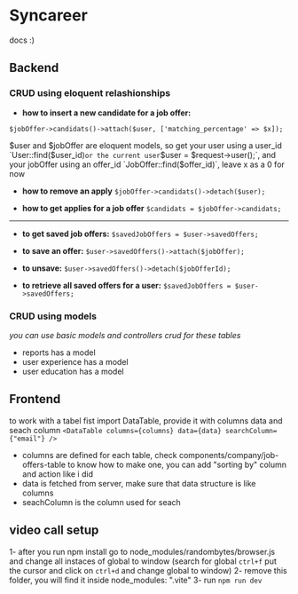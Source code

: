 # Syncareer
docs :)
## Backend
### CRUD using eloquent relashionships

- **how to insert a new candidate for a job offer:**

`$jobOffer->candidats()->attach($user, ['matching_percentage' => $x]);`

$user and $jobOffer are eloquent models, so get your user using a user_id `User::find($user_id)` or the current user `$user = $request->user();`, and your jobOffer using an offer_id `JobOffer::find($offer_id)`, leave x as a 0 for now

- **how to remove an apply**
`$jobOffer->candidats()->detach($user);`

- **how to get applies for a job offer**
`$candidats = $jobOffer->candidats;`

<hr>

- **to get saved job offers:**
`$savedJobOffers = $user->savedOffers;`
 
- **to save an offer:**
`$user->savedOffers()->attach($jobOffer);`

- **to unsave:**
`$user->savedOffers()->detach($jobOfferId);`

- **to retrieve all saved offers for a user:**
`$savedJobOffers = $user->savedOffers;`

### CRUD using models
*you can use basic models and controllers crud for these tables*

- reports has a model
- user experience has a model
- user education has a model

## Frontend
to work with a tabel fist import DataTable, provide it with columns data and seach column
`<DataTable columns={columns} data={data} searchColumn={"email"} />`
- columns are defined for each table, check components/company/job-offers-table to know how to make one, you can add "sorting by" column and action like i did
- data is fetched from server, make sure that data structure is like columns
- seachColumn is the column used for seach

## video call setup
1- after you run npm install go to node_modules/randombytes/browser.js and change all instaces of global to window
(search for global `ctrl+f` put the cursor and click on `ctrl+d` and change global to window)
2- remove this folder, you will find it inside node_modules: ".vite"
3- run  `npm run dev`